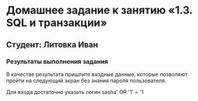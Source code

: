 # Домашнее задание к занятию «1.3. SQL и транзакции»

## Студент: Литовка Иван

### Результаты выполнения задания

В качестве результата пришлите входные данные, которые позволяют пройти на следующий экран без знания пароля пользователя.  

Для входа достаточно указать логин sasha' OR '1' = '1